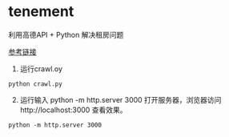 # tenement
利用高德API + Python 解决租房问题

[参考链接](https://www.shiyanlou.com/courses/599)

1. 运行crawl.oy
```
python crawl.py
```
2. 运行输入 python -m http.server 3000 打开服务器，浏览器访问 http://localhost:3000 查看效果。
```
python -m http.server 3000
```
